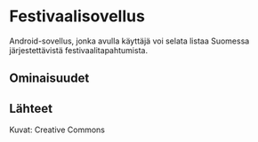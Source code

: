 # Festivaalisovellus
Android-sovellus, jonka avulla käyttäjä voi selata listaa Suomessa järjestettävistä festivaalitapahtumista. 

## Ominaisuudet

## Lähteet
Kuvat: Creative Commons
